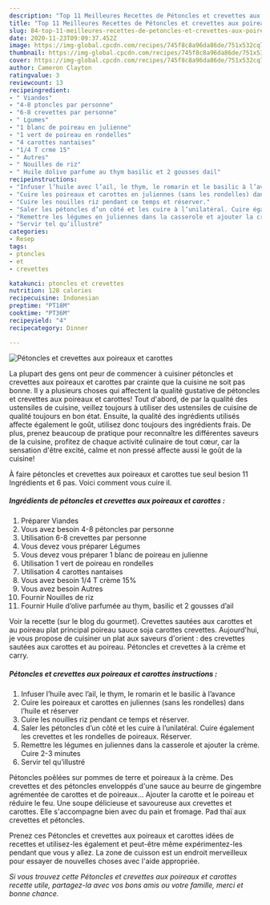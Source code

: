 ```yaml
---
description: "Top 11 Meilleures Recettes de Pétoncles et crevettes aux poireaux et carottes"
title: "Top 11 Meilleures Recettes de Pétoncles et crevettes aux poireaux et carottes"
slug: 84-top-11-meilleures-recettes-de-petoncles-et-crevettes-aux-poireaux-et-carottes
date: 2020-11-23T09:09:37.452Z
image: https://img-global.cpcdn.com/recipes/745f8c8a96da86de/751x532cq70/petoncles-et-crevettes-aux-poireaux-et-carottes-photo-principale-de-la-recette.jpg
thumbnail: https://img-global.cpcdn.com/recipes/745f8c8a96da86de/751x532cq70/petoncles-et-crevettes-aux-poireaux-et-carottes-photo-principale-de-la-recette.jpg
cover: https://img-global.cpcdn.com/recipes/745f8c8a96da86de/751x532cq70/petoncles-et-crevettes-aux-poireaux-et-carottes-photo-principale-de-la-recette.jpg
author: Cameron Clayton
ratingvalue: 3
reviewcount: 13
recipeingredient:
- " Viandes"
- "4-8 ptoncles par personne"
- "6-8 crevettes par personne"
- " Lgumes"
- "1 blanc de poireau en julienne"
- "1 vert de poireau en rondelles"
- "4 carottes nantaises"
- "1/4 T crme 15"
- " Autres"
- " Nouilles de riz"
- " Huile dolive parfume au thym basilic et 2 gousses dail"
recipeinstructions:
- "Infuser l’huile avec l’ail, le thym, le romarin et le basilic à l’avance"
- "Cuire les poireaux et carottes en juliennes (sans les rondelles) dans l’huile et réserver"
- "Cuire les nouilles riz pendant ce temps et réserver."
- "Saler les pétoncles d’un côté et les cuire à l’unilatéral. Cuire également les crevettes et les rondelles de poireaux. Réserver."
- "Remettre les légumes en juliennes dans la casserole et ajouter la crème. Cuire 2-3 minutes"
- "Servir tel qu’illustré"
categories:
- Resep
tags:
- ptoncles
- et
- crevettes

katakunci: ptoncles et crevettes 
nutrition: 128 calories
recipecuisine: Indonesian
preptime: "PT18M"
cooktime: "PT36M"
recipeyield: "4"
recipecategory: Dinner

---
```



![Pétoncles et crevettes aux poireaux et carottes](https://img-global.cpcdn.com/recipes/745f8c8a96da86de/751x532cq70/petoncles-et-crevettes-aux-poireaux-et-carottes-photo-principale-de-la-recette.jpg)

La plupart des gens ont peur de commencer à cuisiner pétoncles et crevettes aux poireaux et carottes par crainte que la cuisine ne soit pas bonne. Il y a plusieurs choses qui affectent la qualité gustative de pétoncles et crevettes aux poireaux et carottes! Tout d'abord, de par la qualité des ustensiles de cuisine, veillez toujours à utiliser des ustensiles de cuisine de qualité toujours en bon état. Ensuite, la qualité des ingrédients utilisés affecte également le goût, utilisez donc toujours des ingrédients frais. De plus, prenez beaucoup de pratique pour reconnaître les différentes saveurs de la cuisine, profitez de chaque activité culinaire de tout cœur, car la sensation d'être excité, calme et non pressé affecte aussi le goût de la cuisine!

<!--inarticleads1-->

À faire pétoncles et crevettes aux poireaux et carottes tue seul besion 11 Ingrédients et 6 pas. Voici comment vous cuire il.

##### Ingrédients de pétoncles et crevettes aux poireaux et carottes :

1. Préparer  Viandes
1. Vous avez besoin 4-8 pétoncles par personne
1. Utilisation 6-8 crevettes par personne
1. Vous devez vous préparer  Légumes
1. Vous devez vous préparer 1 blanc de poireau en julienne
1. Utilisation 1 vert de poireau en rondelles
1. Utilisation 4 carottes nantaises
1. Vous avez besoin 1/4 T crème 15%
1. Vous avez besoin  Autres
1. Fournir  Nouilles de riz
1. Fournir  Huile d’olive parfumée au thym, basilic et 2 gousses d’ail


Voir la recette (sur le blog du gourmet). Crevettes sautées aux carottes et au poireau plat principal poireau sauce soja carottes crevettes. Aujourd&#39;hui, je vous propose de cuisiner un plat aux saveurs d&#39;orient : des crevettes sautées aux carottes et au poireau. Pétoncles et crevettes à la crème et carry. 

<!--inarticleads2-->

##### Pétoncles et crevettes aux poireaux et carottes instructions :

1. Infuser l’huile avec l’ail, le thym, le romarin et le basilic à l’avance
1. Cuire les poireaux et carottes en juliennes (sans les rondelles) dans l’huile et réserver
1. Cuire les nouilles riz pendant ce temps et réserver.
1. Saler les pétoncles d’un côté et les cuire à l’unilatéral. Cuire également les crevettes et les rondelles de poireaux. Réserver.
1. Remettre les légumes en juliennes dans la casserole et ajouter la crème. Cuire 2-3 minutes
1. Servir tel qu’illustré


Pétoncles poêlées sur pommes de terre et poireaux à la crème. Des crevettes et des pétoncles enveloppés d&#39;une sauce au beurre de gingembre agrémentée de carottes et de poireaux… Ajouter la carotte et le poireau et réduire le feu. Une soupe délicieuse et savoureuse aux crevettes et carottes. Elle s&#39;accompagne bien avec du pain et fromage. Pad thaï aux crevettes et pétoncles. 

<!--inarticleads1-->

<p>
Prenez ces Pétoncles et crevettes aux poireaux et carottes idées de recettes et utilisez-les également et peut-être même expérimentez-les pendant que vous y allez. La zone de cuisson est un endroit merveilleux pour essayer de nouvelles choses avec l'aide appropriée.
</p>

<p>
<i>Si vous trouvez cette Pétoncles et crevettes aux poireaux et carottes recette utile, partagez-la avec vos bons amis ou votre famille, merci et bonne chance.</i>
</p>
